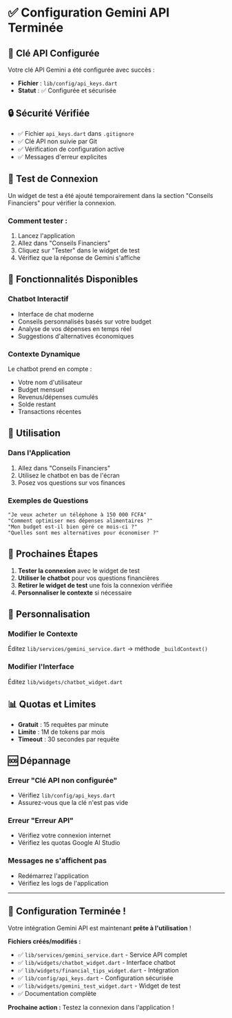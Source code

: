 # ✅ Configuration Gemini API Terminée

## 🔑 Clé API Configurée

Votre clé API Gemini a été configurée avec succès :
- **Fichier** : `lib/config/api_keys.dart`
- **Statut** : ✅ Configurée et sécurisée

## 🔒 Sécurité Vérifiée

- ✅ Fichier `api_keys.dart` dans `.gitignore`
- ✅ Clé API non suivie par Git
- ✅ Vérification de configuration active
- ✅ Messages d'erreur explicites

## 🧪 Test de Connexion

Un widget de test a été ajouté temporairement dans la section "Conseils Financiers" pour vérifier la connexion.

### Comment tester :
1. Lancez l'application
2. Allez dans "Conseils Financiers"
3. Cliquez sur "Tester" dans le widget de test
4. Vérifiez que la réponse de Gemini s'affiche

## 🎯 Fonctionnalités Disponibles

### Chatbot Interactif
- Interface de chat moderne
- Conseils personnalisés basés sur votre budget
- Analyse de vos dépenses en temps réel
- Suggestions d'alternatives économiques

### Contexte Dynamique
Le chatbot prend en compte :
- Votre nom d'utilisateur
- Budget mensuel
- Revenus/dépenses cumulés
- Solde restant
- Transactions récentes

## 📱 Utilisation

### Dans l'Application
1. Allez dans "Conseils Financiers"
2. Utilisez le chatbot en bas de l'écran
3. Posez vos questions sur vos finances

### Exemples de Questions
```
"Je veux acheter un téléphone à 150 000 FCFA"
"Comment optimiser mes dépenses alimentaires ?"
"Mon budget est-il bien géré ce mois-ci ?"
"Quelles sont mes alternatives pour économiser ?"
```

## 🚀 Prochaines Étapes

1. **Tester la connexion** avec le widget de test
2. **Utiliser le chatbot** pour vos questions financières
3. **Retirer le widget de test** une fois la connexion vérifiée
4. **Personnaliser le contexte** si nécessaire

## 🔧 Personnalisation

### Modifier le Contexte
Éditez `lib/services/gemini_service.dart` → méthode `_buildContext()`

### Modifier l'Interface
Éditez `lib/widgets/chatbot_widget.dart`

## 📊 Quotas et Limites

- **Gratuit** : 15 requêtes par minute
- **Limite** : 1M de tokens par mois
- **Timeout** : 30 secondes par requête

## 🆘 Dépannage

### Erreur "Clé API non configurée"
- Vérifiez `lib/config/api_keys.dart`
- Assurez-vous que la clé n'est pas vide

### Erreur "Erreur API"
- Vérifiez votre connexion internet
- Vérifiez les quotas Google AI Studio

### Messages ne s'affichent pas
- Redémarrez l'application
- Vérifiez les logs de l'application

---

## 🎉 Configuration Terminée !

Votre intégration Gemini API est maintenant **prête à l'utilisation** !

**Fichiers créés/modifiés :**
- ✅ `lib/services/gemini_service.dart` - Service API complet
- ✅ `lib/widgets/chatbot_widget.dart` - Interface chatbot
- ✅ `lib/widgets/financial_tips_widget.dart` - Intégration
- ✅ `lib/config/api_keys.dart` - Configuration sécurisée
- ✅ `lib/widgets/gemini_test_widget.dart` - Widget de test
- ✅ Documentation complète

**Prochaine action :** Testez la connexion dans l'application !
